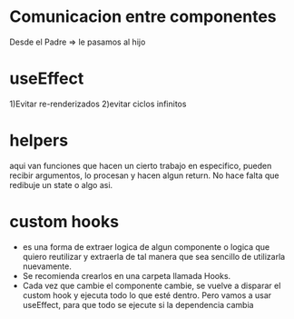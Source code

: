 # Comunicacion entre componentes

Desde el Padre => le pasamos al hijo

<AddCategory setCategories={setCategories} />

# useEffect

1)Evitar re-renderizados
2)evitar ciclos infinitos

# helpers

aqui van funciones que hacen un cierto trabajo en especifico, pueden recibir argumentos, lo procesan y hacen algun return. No hace falta que redibuje un state o algo asi.

# custom hooks

- es una forma de extraer logica de algun componente o logica que quiero reutilizar y extraerla de tal manera que sea sencillo de utilizarla nuevamente.
- Se recomienda crearlos en una carpeta llamada Hooks.
- Cada vez que cambie el componente cambie, se vuelve a disparar el custom hook y ejecuta todo lo que esté dentro. Pero vamos a usar useEffect, para que todo se ejecute si la dependencia cambia
